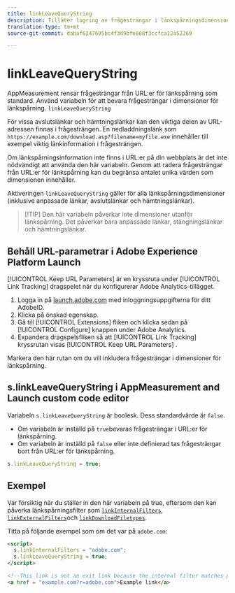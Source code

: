 ```yaml
---
title: linkLeaveQueryString
description: Tillåter lagring av frågesträngar i länkspårningsdimensioner.
translation-type: tm+mt
source-git-commit: dabaf6247695bc4f3d9bfe668f3ccfca12a52269

---
```



# linkLeaveQueryString

AppMeasurement rensar frågesträngar från URL:er för länkspårning som standard. Använd variabeln för att bevara frågesträngar i dimensioner för länkspårning. `linkLeaveQueryString`

För vissa avslutslänkar och hämtningslänkar kan den viktiga delen av URL-adressen finnas i frågesträngen. En nedladdningslänk som `https://example.com/download.asp?filename=myfile.exe` innehåller till exempel viktig länkinformation i frågesträngen.

Om länkspårningsinformation inte finns i URL:er på din webbplats är det inte nödvändigt att använda den här variabeln. Genom att radera frågesträngar från URL:er för länkspårning kan du begränsa antalet unika värden som dimensionen innehåller.

Aktiveringen `linkLeaveQueryString` gäller för alla länkspårningsdimensioner (inklusive anpassade länkar, avslutslänkar och hämtningslänkar).

>[!TIP] Den här variabeln påverkar inte dimensioner utanför länkspårning. Det påverkar bara anpassade länkar, stängningslänkar och hämtningslänkar.

## Behåll URL-parametrar i Adobe Experience Platform Launch

[!UICONTROL Keep URL Parameters] är en kryssruta under [!UICONTROL Link Tracking] dragspelet när du konfigurerar Adobe Analytics-tillägget.

1. Logga in på [launch.adobe.com](https://launch.adobe.com) med inloggningsuppgifterna för ditt AdobeID.
2. Klicka på önskad egenskap.
3. Gå till [!UICONTROL Extensions] fliken och klicka sedan på [!UICONTROL Configure] knappen under Adobe Analytics.
4. Expandera dragspelsfliken så att [!UICONTROL Link Tracking] kryssrutan visas [!UICONTROL Keep URL Parameters] .

Markera den här rutan om du vill inkludera frågesträngar i dimensioner för länkspårning.

## s.linkLeaveQueryString i AppMeasurement and Launch custom code editor

Variabeln `s.linkLeaveQueryString` är boolesk. Dess standardvärde är `false`.

* Om variabeln är inställd på `true`bevaras frågesträngar i URL:er för länkspårning.
* Om variabeln är inställd på `false` eller inte definierad tas frågesträngar bort från URL:er för länkspårning.

```js
s.linkLeaveQueryString = true;
```

## Exempel

Var försiktig när du ställer in den här variabeln på true, eftersom den kan påverka länkspårningsfilter som [`linkInternalFilters`](linkinternalfilters.md), [`linkExternalFilters`](linkexternalfilters.md)och [`linkDownloadFiletypes`](linkdownloadfiletypes.md).

Titta på följande exempel som om det var på `adobe.com`:

```html
<script>
  s.linkInternalFilters = "adobe.com";
  s.linkLeaveQueryString = true;
</script>

<!--This link is not an exit link because the internal filter matches part of the query string -->
<a href = "example.com?r=adobe.com">Example link</a>
```
